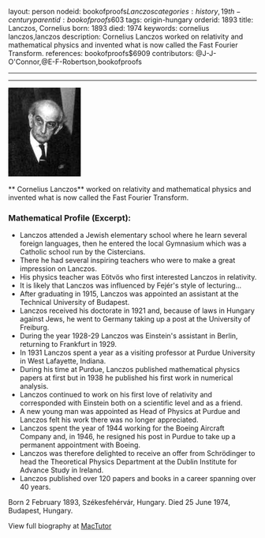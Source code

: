 layout: person
nodeid: bookofproofs$Lanczos
categories: history,19th-century
parentid: bookofproofs$603
tags: origin-hungary
orderid: 1893
title: Lanczos, Cornelius
born: 1893
died: 1974
keywords: cornelius lanczos,lanczos
description: Cornelius Lanczos worked on relativity and mathematical physics and invented what is now called the Fast Fourier Transform.
references: bookofproofs$6909
contributors: @J-J-O'Connor,@E-F-Robertson,bookofproofs

---



---

![Lanczos.jpg](https://github.com/bookofproofs/bookofproofs.github.io/blob/main/_sources/_assets/images/portraits/Lanczos.jpg?raw=true)

** Cornelius  Lanczos** worked on relativity and mathematical physics and invented what is now called the Fast Fourier Transform.

### Mathematical Profile (Excerpt):
* Lanczos attended a Jewish elementary school where he learn several foreign languages, then he entered the local Gymnasium which was a Catholic school run by the Cistercians.
* There he had several inspiring teachers who were to make a great impression on Lanczos.
* His physics teacher was Eötvös who first interested Lanczos in relativity.
* It is likely that Lanczos was influenced by Fejér's style of lecturing...
* After graduating in 1915, Lanczos was appointed an assistant at the Technical University of Budapest.
* Lanczos received his doctorate in 1921 and, because of laws in Hungary against Jews, he went to Germany taking up a post at the University of Freiburg.
* During the year 1928-29 Lanczos was Einstein's assistant in Berlin, returning to Frankfurt in 1929.
* In 1931 Lanczos spent a year as a visiting professor at Purdue University in West Lafayette, Indiana.
* During his time at Purdue, Lanczos published mathematical physics papers at first but in 1938 he published his first work in numerical analysis.
* Lanczos continued to work on his first love of relativity and corresponded with Einstein both on a scientific level and as a friend.
* A new young man was appointed as Head of Physics at Purdue and Lanczos felt his work there was no longer appreciated.
* Lanczos spent the year of 1944 working for the Boeing Aircraft Company and, in 1946, he resigned his post in Purdue to take up a permanent appointment with Boeing.
* Lanczos was therefore delighted to receive an offer from Schrödinger to head the Theoretical Physics Department at the Dublin Institute for Advance Study in Ireland.
* Lanczos published over 120 papers and books in a career spanning over 40 years.

Born 2 February 1893, Székesfehérvár, Hungary. Died 25 June 1974, Budapest, Hungary.

View full biography at [MacTutor](https://mathshistory.st-andrews.ac.uk/Biographies/Lanczos/)
